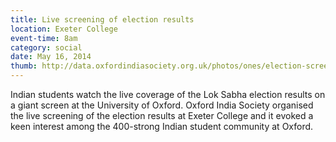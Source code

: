 ```yaml
---
title: Live screening of election results
location: Exeter College
event-time: 8am
category: social
date: May 16, 2014
thumb: http://data.oxfordindiasociety.org.uk/photos/ones/election-screening.png
---
```


Indian students watch the live coverage of the Lok Sabha election results
on a giant screen at the University of Oxford. Oxford India Society
organised the live screening of the election results at Exeter College and
it evoked a keen interest among the 400-strong Indian student community at
Oxford.

